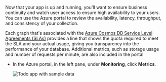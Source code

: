 Now that your app is up and running, you'll want to ensure business continuity and watch user access to ensure high availability to your users. You can use the Azure portal to review the availability, latency, throughput, and consistency of your collection. 

Each graph that's associated with the [Azure Cosmos DB Service Level Agreements (SLAs)](https://azure.microsoft.com/support/legal/sla/documentdb/) provides a line that shows the quota required to meet the SLA and your actual usage, giving you transparency into the performance of your database. Additional metrics, such as storage usage and number of requests per minute, are also included in the portal

* In the Azure portal, in the left pane, under **Monitoring**, click **Metrics**.

   ![Todo app with sample data](./media/cosmosdb-tutorial-review-slas/azure-cosmosdb-portal-metrics-slas.png)